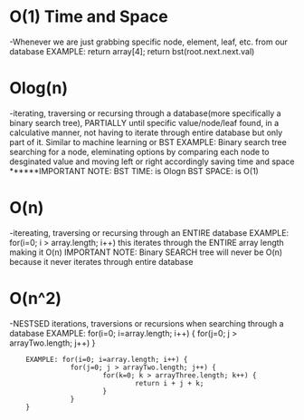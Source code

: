 # O(1) Time and Space
-Whenever we are just grabbing specific node, element, leaf, etc. from our database
EXAMPLE: return array[4];
        return bst(root.next.next.val)

# Olog(n) 
-iterating, traversing or recursing through a database(more specifically a binary search tree), PARTIALLY until specific value/node/leaf found, in a calculative manner, not having to iterate through entire database but only part of it. Similar to machine learning or BST
        EXAMPLE: Binary search tree searching for a node, eleminating options by comparing each node to desginated value and moving left or right accordingly saving time and space
        ******IMPORTANT NOTE:
                BST TIME: is Ologn
                BST SPACE: is O(1)

# O(n)
-itereating, traversing or recursing through an ENTIRE database
        EXAMPLE: for(i=0; i > array.length; i++)
        this iterates through the ENTIRE array length making it O(n)
        IMPORTANT NOTE: Binary SEARCH tree will never be O(n) because it never iterates through entire database

# O(n^2)
-NESTSED iterations, traversions or recursions when searching through a database
        EXAMPLE: for(i=0; i=array.length; i++) {
                   for(j=0; j > arrayTwo.length; j++)
        }

        EXAMPLE: for(i=0; i=array.length; i++) {
                   for(j=0; j > arrayTwo.length; j++) {
                           for(k=0; k > arrayThree.length; k++) {
                                   return i + j + k;
                           }
                   }
        }